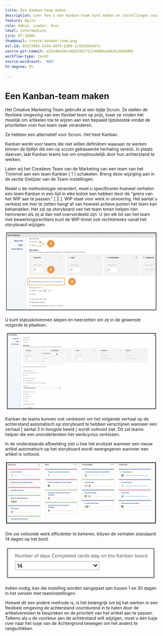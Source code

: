 ```yaml
---
title: Een Kanban-team maken
description: Leer hoe u een Kanban-team kunt maken en instellingen voor het team kunt bepalen.
feature: Agile
role: Admin, Leader, User
level: Intermediate
jira: KT-10881
thumbnail: create-kanban-team.png
exl-id: 01573905-514d-4df6-b2b6-1c92585e56fc
source-git-commit: a25a49e59ca483246271214886ea4dc9c10e8d66
workflow-type: tm+mt
source-wordcount: '403'
ht-degree: 0%

---
```


# Een Kanban-team maken

Het Creative Marketing Team gebruikt al een tijdje Scrum. Ze stellen de flexibele omgeving van een flexibel team op prijs, maar ze vinden het moeilijk om artikelen toe te wijzen aan een bepaald tijdsbestek omdat de prioriteiten voor hun team vaak veranderen.

Ze hebben een alternatief voor Scrum. Het heet Kanban.

Kanban werkt voor teams die niet willen definiëren waaraan ze werken binnen de tijdlijn die een op scrum gebaseerde herhaling vereist. In plaats daarvan, laat Kanban teams toe om onophoudelijk door hun achterstand te werken.

Laten wij het Creatieve Team van de Marketing van een team van het Trommel aan een team Kanban [ 1 ] schakelen. Breng deze wijziging aan in de sectie Gietijzer van de Team-instellingen.

Nadat u de methodologie verandert, moet u specificeren hoeveel verhalen een team Kanban in een tijd in elke kolom kan hebben door de &quot;grens van het WIP aan te passen.&quot; [ 2 ]. WIP staat voor werk in uitvoering. Het aantal u verkiest om hier te zetten hangt af van hoeveel actieve punten het team kan behandelen. Het zal op storyboard van het team tonen helpen hen herinneren als zij al dan niet oververdeeld zijn. U (en elk lid van het team met bewerkingsrechten) kunt de WIP-limiet ook rechtstreeks vanaf het storyboard wijzigen.

![&#x200B; pagina van de montages van het Team &#x200B;](assets/teamspage-01.png)

U kunt statuskolommen slepen en neerzetten om ze in de gewenste volgorde te plaatsen.

![&#x200B; pagina van de montages van het Team &#x200B;](assets/teamspage-02.png)

Kanban de teams kunnen ook verkiezen om het volgende verhaal op de achterstand automatisch op storyboard te hebben verschijnen wanneer een verhaal [ aantal 3 in hoogste beeld ] wordt voltooid ziet. Dit zal teams helpen die een ononderbroken het werkcyclus verkiezen.


In de onderstaande afbeelding ziet u hoe het eruitziet wanneer een nieuw artikel automatisch op het storyboard wordt weergegeven wanneer een artikel is voltooid.

![&#x200B; pagina van de montages van het Team &#x200B;](assets/teamspage-03.png)

Om uw voltooide werk efficiënter te beheren, blijven de verhalen standaard 14 dagen op het bord.

![&#x200B; pagina van de montages van het Team &#x200B;](assets/teampage-04.png)

Indien nodig, kan die instelling worden aangepast aan tussen 1 en 30 dagen in het venster met teaminstellingen.

Hoewel dit een andere methode is, is het belangrijk om bij het werken in een flexibele omgeving de achterstand voortdurend in te halen door de artikelvereisten te bespreken en de prioriteit van het artikel aan te passen. Telkens als u de voorkeur aan de achterstand wilt wijzigen, moet u één lusje over naar het lusje van de Achtergrond bewegen om het anders te rangschikken.
